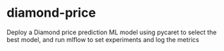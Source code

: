 # diamond-price
Deploy a Diamond price prediction ML model using pycaret to select the best model, and run mlflow to set experiments and log the metrics
